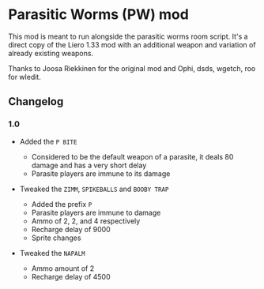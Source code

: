 # Parasitic Worms (PW) mod
This mod is meant to run alongside the parasitic worms room script. It's a direct copy of the Liero 1.33 mod with an additional weapon and variation of already existing weapons.

Thanks to Joosa Riekkinen for the original mod and Ophi, dsds, wgetch, roo for wledit.

## Changelog
### 1.0
- Added the `P BITE`
    - Considered to be the default weapon of a parasite, it deals 80 damage and has a very short delay
    - Parasite players are immune to its damage

- Tweaked the `ZIMM`, `SPIKEBALLS` and `BOOBY TRAP`
    - Added the prefix `P`
    - Parasite players are immune to damage
    - Ammo of 2, 2, and 4 respectively
    - Recharge delay of 9000
    - Sprite changes

- Tweaked the `NAPALM`
    - Ammo amount of 2
    - Recharge delay of 4500
